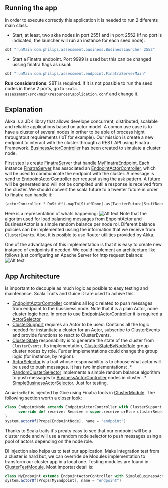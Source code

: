 ## Running the app

In order to execute correctly this application it is needed to run 2 diferents main class. 

* Start, at least, two akka nodes in port 2551 and in port 2552 (If no port is indicated, the launcher will run an instance for each seed node):
```scala
sbt "runMain com.philips.assessment.business.BusinessLauncher 2552"
```

* Start a Finatra endpoint. Port 9999 is used but this can be changed ussing finatra flags as usual:
```scala
sbt "runMain com.philips.assessment.endpoint.FinatraServerMain"
```

**Run considerations**: SBT is required. If it is not possible to run the seed nodes in these 2 ports, go to
`scala-assessment\src\main\resources\application.conf` and change it.

## Explanation

Akka is a JDK libray that allows develope concurrent, distributed, scalable and reliable applications based on actor model. A comon use case is to have a cluster of several nodes in orther to be able of process hight throughtput requirements (IoT for example). Our mission is create a new endpoint to interact with the cluster througth a REST API using Finatra Framework. [BusinessActorController][BusinessActorController] has been created to simulate a cluster node.   

First step is create [FinatraServer][FinatraServer] that handle [MyFinatraEndpoint][MyFinatraEndpoint]. Each instance [FinatraServer][FinatraServer] has associated an [EndpointActorController][EndpointActorController], which will be used to communicate the endpoint with the cluster. A message is send to [EndpointActorController][EndpointActorController] per request using the ask pattern. A future will be generated and will not be complited until a response is received from the cluster. We should convert the scala future to a tweeter future in order to finatra can handle it:

```scala
(actorController ? DoStuff).mapTo[StuffDone].as[TwitterFuture[StuffDone]]
```

Here is a representation of whats happening:
![Alt text](/../master/images/endpoint.png?raw=true )
Note that the algoritm used for load balancing messages from EnpointActor and BusinessActor is a simple random balance per node rol. Diferent balance policies can be implemented ussing the information that we receive from `ClusterEvents`. Also, it is posible to use Router utilities provided by Akka.

One of the advantages of this implementation is that it is easy to create new instance of endpoints if needed. We could implement an architecture like follows just configuring an Apache Server for http request balance:
![Alt text](/../master/images/multinodes.png?raw=true )
## App Architecture

Is important to decouple as much logic as posible to easy testing and maintenance. Scala Traits and Guice DI are used to achive this.

* [EndpointActorController][EndpointActorController] contains all logic related to push messages from endpoint to the bussiness node. Note that it is a plain Actor, none cluster logic here. In order to use [EndpointActorController][EndpointActorController] it is required a [ActorSelector][ActorSelector]
* [ClusterSupport][ClusterSupport] requires an Actor to be used. Contains all the logic needed for instantiate a cluster for an Actor, subscribe to ClusterEvents and provide functions to react to ClusterEvents.
* [ClusterState][ClusterState] responability is to generate the state of the cluster from `ClusterEvents`. Its implementation, [ClusterStateByNodeRole][ClusterState] group cluster nodes by role. Furder implementations could change the group logic (for instance, by region).
* [ActorSelector][ActorSelector] is a trait whose responsability is to choose what actor will be used to push messages. It has two implementations:
.* [RandomClusterSelector][ActorSelector] implements a simple random balance algorithm to push messages to [BusinessActorController][BusinessActorController] nodes in cluster.
.* [SimpleBusinessActorSelector][ActorSelector]. Just for testing.

An `ActorRef` is injected by Gice using Finatra tools in [ClusterModule][ClusterModule]. The following section worth a closer look:

```scala
class EndpointNode extends EndpointActorController with ClusterSupport with ByNodeRole with RandomNodeSelector{
      override def receive: Receive = super.receive orElse clusterReceive
}
system.actorOf(Props[EndpointNode], name = "endpoint")
```
Thanks to Scala traits it's preaty easy to see that our endpoint will be a cluster node and will use a random node selector to push messages using a pool of actors depending on the node role.

DI injection also helps us to test our application. Make integration test from a cluster is hard but, we can override de Modules implementation to transform our cluster app in a local one. Testing modules are found in [ClusterTestModule][ClusterTestModule]. Most importat detail is:

```scala
class MyEndpoint extends EndpointActorController with SimpleBusinessActorSelector
system.actorOf(Props[MyEndpoint], name = "endpoint")
```

[EndpointActorController]: https://github.com/robertomoreno/scala-assessment/blob/master/src/main/scala/com/philips/assessment/endpoint/actors/EndpointActorController.scala
[MyFinatraEndpoint]: https://github.com/robertomoreno/scala-assessment/blob/master/src/main/scala/com/philips/assessment/endpoint/MyFinatraEndpoint.scala
[ClusterSupport]: https://github.com/robertomoreno/scala-assessment/blob/master/src/main/scala/com/philips/assessment/utils/ClusterSupport.scala
[ActorSelector]: https://github.com/robertomoreno/scala-assessment/blob/master/src/main/scala/com/philips/assessment/utils/actors/ActorSelector.scala
[ClusterState]: https://github.com/robertomoreno/scala-assessment/blob/master/src/main/scala/com/philips/assessment/utils/actors/ClusterState.scala
[BusinessActorController]: https://github.com/robertomoreno/scala-assessment/blob/master/src/main/scala/com/philips/assessment/business/actors/BusinessActorController.scala
[FinatraServer]: https://github.com/robertomoreno/scala-assessment/blob/master/src/main/scala/com/philips/assessment/endpoint/FinatraServer.scala
[ClusterModule]: https://github.com/robertomoreno/scala-assessment/blob/master/src/main/scala/com/philips/assessment/endpoint/modules/ClusterModule.scala
[ClusterTestModule]: https://github.com/robertomoreno/scala-assessment/blob/master/src/test/scala/com/philips/assessment/endpoint/modules/ClusterTestModule.scala




